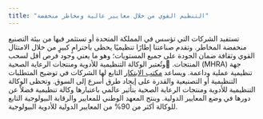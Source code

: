 ```yaml
---
title: "التنظيم القوي من خلال معايير عالية ومخاطر منخفضة"
---
```

تستفيد الشركات التي تؤسس في المملكة المتحدة أو تستثمر فيها من بيئة التصنيع منخفضة المخاطر. وتقدم صناعتنا إطارًا تنظيميًا يحظى باحترامٍ كبيرٍ من خلال الامتثال القوي وثقافة ضمان الجودة على جميع المستويات؛ وهو ما يعني وجود فرص أقل لسحب المنتجات.
وتُعتبر الوكالة التنظيمية للأدوية ومنتجات الرعاية الصحية (MHRA) جهة تنظيمية عملية وداعمة. ويساعد [مكتب الابتكار](https://www.gov.uk/government/groups/mhra-innovation-office) التابع لها الشركات في توضيح المتطلبات التنظيمية أو التصنيعية والقدرة على إيجاد طرق أسرع إلى السوق.
وتحظى الوكالة التنظيمية للأدوية ومنتجات الرعاية الصحية بتأثير عالمي باعتبارها وكالة تنظيمية فضلاً عن دورها في وضع المعايير الدولية. وينتج المعهد الوطني للمعايير والرقابة البيولوجية التابع للوكالة أكثر من 90% من المعايير الدولية للأدوية البيولوجية.


